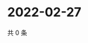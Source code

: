 # 2022-02-27

共 0 条

<!-- BEGIN WEIBO -->
<!-- 最后更新时间 Sun Feb 27 2022 22:14:01 GMT+0800 (China Standard Time) -->

<!-- END WEIBO -->

